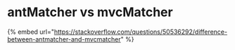 # antMatcher vs mvcMatcher

{% embed url="https://stackoverflow.com/questions/50536292/difference-between-antmatcher-and-mvcmatcher" %}





